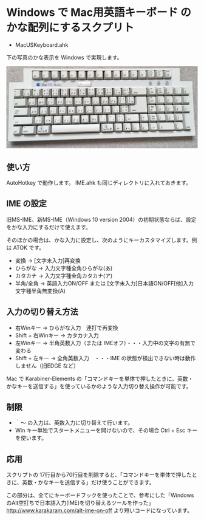 # Windows で Mac用英語キーボード のかな配列にするスクプリト

* MacUSKeyboard.ahk

下の写真のかな表示を Windows で実現します。

![Mac用英語キーボードの配列図](Mac_OS_Mackey.jpg)

## 使い方

AutoHotkey で動作します。
IME.ahk も同じディレクトリに入れておきます。

## IME の設定

旧MS-IME、新MS-IME（Windows 10 version 2004）の初期状態ならば、設定をかな入力にするだけで使えます。

そのほかの場合は、かな入力に設定し、次のようにキーカスタマイズします。例は ATOK です。

* 変換	→ [文字未入力]再変換
* ひらがな	→ 入力文字種全角ひらがな(あ)
* カタカナ	→ 入力文字種全角カタカナ(ア)
* 半角/全角	→ 英語入力ON/OFF または [文字未入力]日本語ON/OFF[他]入力文字種半角無変換(A)

## 入力の切り替え方法

* 右Winキー		→ ひらがな入力　連打で再変換
* Shift + 右Winキー	→ カタカナ入力
* 左Winキー		→ 半角英数入力（または IMEオフ）・・・入力中の文字の有無で変わる
* Shift + 左キー		→ 全角英数入力　・・・IME の状態が検出できない時は動作しません（旧EDGE など）

Mac で Karabiner-Elements の「コマンドキーを単体で押したときに、英数・かなキーを送信する」を使っているかのような入力切り替え操作が可能です。

## 制限

* ｀〜 の入力は、英数入力に切り替えて行います。
* Win キー単独でスタートメニューを開けないので、その場合 Ctrl + Esc キーを使います。

## 応用

スクリプトの 17行目から70行目を削除すると、「コマンドキーを単体で押したときに、英数・かなキーを送信する」だけ使うことができます。

この部分は、全てにキーボードフックを使ったことで、参考にした「WindowsのAlt空打ちで日本語入力(IME)を切り替えるツールを作った」http://www.karakaram.com/alt-ime-on-off より短いコードになっています。
